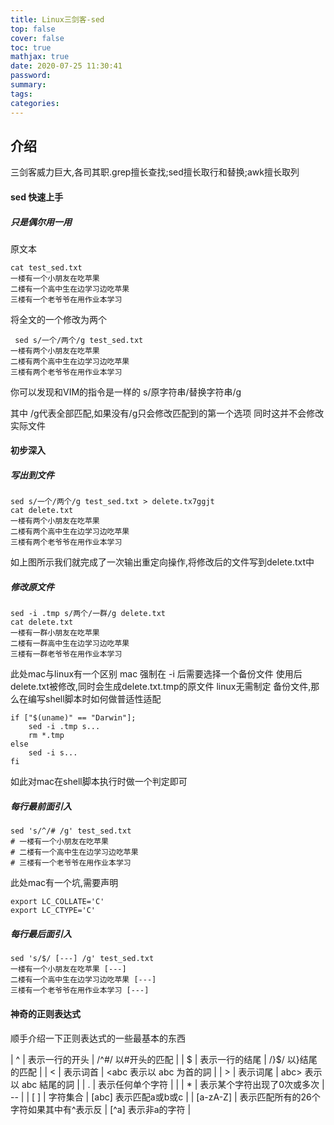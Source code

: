 ```yaml
---
title: Linux三剑客-sed
top: false
cover: false
toc: true
mathjax: true
date: 2020-07-25 11:30:41
password:
summary:
tags:
categories:
---
```


## 介绍

三剑客威力巨大,各司其职.grep擅长查找;sed擅长取行和替换;awk擅长取列

#### sed 快速上手

##### 只是偶尔用一用

原文本
```shell
cat test_sed.txt
一楼有一个小朋友在吃苹果
二楼有一个高中生在边学习边吃苹果
三楼有一个老爷爷在用作业本学习
```

将全文的一个修改为两个
```shell
 sed s/一个/两个/g test_sed.txt
一楼有两个小朋友在吃苹果
二楼有两个高中生在边学习边吃苹果
三楼有两个老爷爷在用作业本学习
```
你可以发现和VIM的指令是一样的
s/原字符串/替换字符串/g

其中 /g代表全部匹配,如果没有/g只会修改匹配到的第一个选项
同时这并不会修改实际文件

#### 初步深入

##### 写出到文件

```shell
sed s/一个/两个/g test_sed.txt > delete.tx7ggjt
cat delete.txt
一楼有两个小朋友在吃苹果
二楼有两个高中生在边学习边吃苹果
三楼有两个老爷爷在用作业本学习
```

如上图所示我们就完成了一次输出重定向操作,将修改后的文件写到delete.txt中

##### 修改原文件

```
sed -i .tmp s/两个/一群/g delete.txt
cat delete.txt
一楼有一群小朋友在吃苹果
二楼有一群高中生在边学习边吃苹果
三楼有一群老爷爷在用作业本学习
```

此处mac与linux有一个区别
mac 强制在 -i 后需要选择一个备份文件
使用后delete.txt被修改,同时会生成delete.txt.tmp的原文件
linux无需制定 备份文件,那么在编写shell脚本时如何做普适性适配

```shell
if ["$(uname)" == "Darwin"];
    sed -i .tmp s...
    rm *.tmp
else
    sed -i s...
fi
```
如此对mac在shell脚本执行时做一个判定即可

##### 每行最前面引入

```shell
sed 's/^/# /g' test_sed.txt
# 一楼有一个小朋友在吃苹果
# 二楼有一个高中生在边学习边吃苹果
# 三楼有一个老爷爷在用作业本学习
```

此处mac有一个坑,需要声明
```shell
export LC_COLLATE='C'
export LC_CTYPE='C'
```
##### 每行最后面引入

```shell
sed 's/$/ [---] /g' test_sed.txt
一楼有一个小朋友在吃苹果 [---]
二楼有一个高中生在边学习边吃苹果 [---]
三楼有一个老爷爷在用作业本学习 [---]
```

#### 神奇的正则表达式

顺手介绍一下正则表达式的一些最基本的东西

| ^        | 表示一行的开头                          | /^#/ 以#开头的匹配        |
| $        | 表示一行的结尾                          | /}$/ 以}结尾的匹配        |
| \<       | 表示词首                                | \<abc 表示以 abc 为首的詞 |
| \>       | 表示词尾                                | abc\> 表示以 abc 結尾的詞 |
| .        | 表示任何单个字符                        |                           |
| *        | 表示某个字符出现了0次或多次             | --                        |
| [ ]      | 字符集合                                | [abc] 表示匹配a或b或c     |
| [a-zA-Z] | 表示匹配所有的26个字符如果其中有^表示反 | [^a] 表示非a的字符        |

